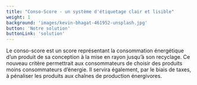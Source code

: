 ```yaml
---
title: "Conso-Score - un système d'étiquetage clair et lisible"
weight: 1
background: 'images/kevin-bhagat-461952-unsplash.jpg'
button: 'Notre solution'
buttonLink: 'solution'
---
```


Le conso-score est un score représentant la consommation énergétique d’un produit de sa conception à la mise en rayon jusqu’à son recyclage. Ce nouveau critère permettrait aux consommateurs de choisir des produits moins consommateurs  d’énergie. Il servira également, par le biais de taxes, à pénaliser les produits aux chaînes de production énergivores.